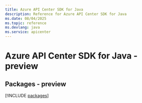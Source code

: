 ```yaml
---
title: Azure API Center SDK for Java
description: Reference for Azure API Center SDK for Java
ms.date: 08/04/2025
ms.topic: reference
ms.devlang: java
ms.service: apicenter
---
```

# Azure API Center SDK for Java - preview
## Packages - preview
[!INCLUDE [packages](api-center-index.md)]
